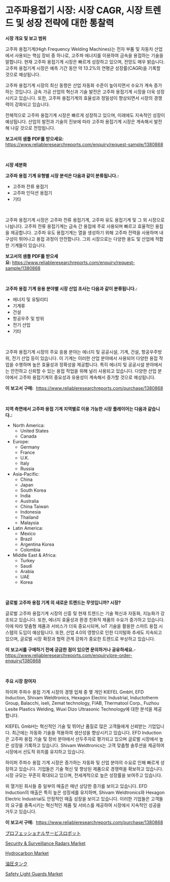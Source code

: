 <p><h1>고주파용접기 시장: 시장 CAGR, 시장 트렌드 및 성장 전략에 대한 통찰력</h1></p><p><strong>시장 개요 및 보고 범위</strong></p>
<p><p>고주파 용접기계(High Frequency Welding Machines)는 전자 부품 및 자동차 산업에서 사용되는 핵심 장비 중 하나로, 고주파 에너지를 이용하여 금속을 용접하는 기술을 말합니다. 현재 고주파 용접기계 시장은 빠르게 성장하고 있으며, 전망도 매우 밝습니다. 고주파 용접기계 시장은 예측 기간 동안 약 13.2%의 연평균 성장률(CAGR)을 기록할 것으로 예상됩니다.</p><p>고주파 용접기계 시장의 최신 동향은 산업 자동화 수준이 높아지면서 수요가 계속 증가하는 것입니다. 금속 가공 산업의 혁신과 기술 발전은 고주파 용접기계 시장을 더욱 성장시키고 있습니다. 또한, 고주파 용접기계의 효율성과 정밀성이 향상되면서 시장의 경쟁력이 강화되고 있습니다.</p><p>전체적으로 고주파 용접기계 시장은 빠르게 성장하고 있으며, 미래에도 지속적인 성장이 예상됩니다. 산업의 발전과 기술의 진보에 따라 고주파 용접기계 시장은 계속해서 발전해 나갈 것으로 전망됩니다.</p></p>
<p><strong>보고서의 샘플 PDF를 받으세요:</strong> <a href="https://www.reliableresearchreports.com/enquiry/request-sample/1380868">https://www.reliableresearchreports.com/enquiry/request-sample/1380868</a></p>
<p>&nbsp;</p>
<p><strong>시장 세분화</strong></p>
<p><strong>고주파 용접 기계 유형별 시장 분석은 다음과 같이 분류됩니다.:</strong></p>
<p><ul><li>고주파 전류 용접기</li><li>고주파 인덕션 용접기</li><li>기타</li></ul></p>
<p>&nbsp;</p>
<p><p>고주파 용접기계 시장은 고주파 전류 용접기계, 고주파 유도 용접기계 및 그 외 시장으로 나뉩니다. 고주파 전류 용접기계는 금속 간 용접에 주로 사용되며 빠르고 효율적인 용접을 제공합니다. 고주파 유도 용접기계는 열을 생성하기 위해 고주파 전력을 사용하며 내구성이 뛰어나고 용접 과정이 안전합니다. 그외 시장으로는 다양한 용도 및 산업에 적합한 기계들이 있습니다.</p></p>
<p><strong>보고서의 샘플 PDF를 받으세요:</strong>&nbsp;<a href="https://www.reliableresearchreports.com/enquiry/request-sample/1380868">https://www.reliableresearchreports.com/enquiry/request-sample/1380868</a></p>
<p>&nbsp;</p>
<p><strong> 고주파 용접 기계 응용 분야별 시장 산업 조사는 다음과 같이 분류됩니다.:</strong></p>
<p><ul><li>에너지 및 유틸리티</li><li>기계류</li><li>건설</li><li>항공우주 및 방위</li><li>전기 산업</li><li>기타</li></ul></p>
<p>&nbsp;</p>
<p><p>고주파 용접기계 시장의 주요 응용 분야는 에너지 및 공공시설, 기계, 건설, 항공우주방위, 전기 산업 등이 있습니다. 이 기계는 이러한 산업 분야에서 사용되어 다양한 용접 작업을 수행하며 높은 효율성과 정확성을 제공합니다. 특히 에너지 및 공공시설 분야에서는 안전하고 신뢰할 수 있는 용접 작업을 위해 널리 사용되고 있습니다. 다양한 산업 분야에서 고주파 용접기계의 중요성과 유용성이 계속해서 증가할 것으로 예상됩니다.</p></p>
<p><strong>이 보고서 구매:</strong>&nbsp; <a href="https://www.reliableresearchreports.com/purchase/1380868">https://www.reliableresearchreports.com/purchase/1380868</a></p>
<p>&nbsp;</p>
<p><strong>지역 측면에서 고주파 용접 기계 지역별로 이용 가능한 시장 플레이어는 다음과 같습니다.:</strong></p>
<p><ul>
    <li>
        North America:
        <ul>
            <li>United States</li>
            <li>Canada</li>
        </ul>
    </li>
    <li>
        Europe:
        <ul>
            <li>Germany</li>
            <li>France</li>
            <li>U.K.</li>
            <li>Italy</li>
            <li>Russia</li>
        </ul>
    </li>
    <li>
        Asia-Pacific:
        <ul>
            <li>China</li>
            <li>Japan</li>
            <li>South Korea</li>
            <li>India</li>
            <li>Australia</li>
            <li>China Taiwan</li>
            <li>Indonesia</li>
            <li>Thailand</li>
            <li>Malaysia</li>
        </ul>
    </li>
    <li>
        Latin America:
        <ul>
            <li>Mexico</li>
            <li>Brazil</li>
            <li>Argentina Korea</li>
            <li>Colombia</li>
        </ul>
    </li>
    <li>
        Middle East & Africa:
        <ul>
            <li>Turkey</li>
            <li>Saudi</li>
            <li>Arabia</li>
            <li>UAE</li>
            <li>Korea</li>
        </ul>
    </li>
    </ul></p>
<p>&nbsp;</p>
<p><strong>글로벌 고주파 용접 기계 의 새로운 트렌드는 무엇입니까? 시장?</strong></p>
<p><p>글로벌 고주파 용접기계 시장의 신흥 및 현재 트렌드는 기술 혁신과 자동화, 지능화가 강조되고 있습니다. 또한, 에너지 효율성과 환경 친화적 제품의 수요가 증가하고 있습니다. 이에 따라 맞춤형 제품과 서비스가 더욱 중요시되며, IoT 기술을 활용한 스마트 용접 시스템의 도입이 예상됩니다. 또한, 산업 4.0의 영향으로 인한 디지털화 추세도 지속되고 있으며, 글로벌 시장 확장과 협력 관계 강화가 중요한 트렌드로 부상하고 있습니다.</p></p>
<p><strong>이 보고서를 구매하기 전에 궁금한 점이 있으면 문의하거나 공유하세요.</strong>- <a href="https://www.reliableresearchreports.com/enquiry/pre-order-enquiry/1380868">https://www.reliableresearchreports.com/enquiry/pre-order-enquiry/1380868</a></p>
<p>&nbsp;</p>
<p><strong>주요 시장 참여자</strong></p>
<p><p>하이퍼 주파수 용접 기계 시장의 경쟁 업체 중 몇 개인 KIEFEL GmbH, EFD Induction, Shivam Weldtronics, Hexagon Electric Industrial, Inductotherm Group, Balacchi, iseli, Zemat technology, FIAB, Thermatool Corp., Fuzhou Lesite Plastics Welding, Wuxi Dizo Ultrasonic Technology에 대한 분석을 제공합니다. </p><p>KIEFEL GmbH는 혁신적인 기술 및 뛰어난 품질로 많은 고객들에게 신뢰받는 기업입니다. 최근에는 자동화 기술을 적용하여 생산성을 향상시키고 있습니다. EFD Induction은 고주파 용접 기술 및 장비 분야에서 선두주자로 평가되고 있으며 글로벌 시장에서 높은 성장을 기록하고 있습니다. Shivam Weldtronics는 고객 맞춤형 솔루션을 제공하여 시장에서 선도적 위치를 유지하고 있습니다. </p><p>하이퍼 주파수 용접 기계 시장은 증가하는 자동화 및 산업 분야의 수요로 인해 빠르게 성장하고 있습니다. 기업들은 기술 혁신 및 향상된 제품으로 경쟁력을 확보하고 있습니다. 시장 규모는 꾸준히 확대되고 있으며, 전세계적으로 높은 성장률을 보여주고 있습니다. </p><p>위 열거된 회사들 중 일부의 매출은 매년 상당한 증가를 보이고 있습니다. EFD Induction의 매출은 특히 높은 성장세를 유지하며, Shivam Weldtronics와 Hexagon Electric Industrial도 안정적인 매출 성장을 보이고 있습니다. 이러한 기업들은 고객들의 요구를 충족시키는 혁신적인 제품 및 서비스를 제공하여 시장에서 지속적인 성공을 거두고 있습니다.</p></p>
<p><strong>이 보고서 구매:</strong>&nbsp;&nbsp;<a href="https://www.reliableresearchreports.com/purchase/1380868">https://www.reliableresearchreports.com/purchase/1380868</a></p>
<p><p><a href="https://github.com/dadanedu33/Market-Research-Report-List-1/blob/main/671331813005.md">プロフェッショナルサービスロボット</a></p><p><a href="https://www.linkedin.com/pulse/security-amp-surveillance-radars-market-size-reflecting-forecast-asu7f?trackingId=93nIKUGl%2FsNcLV25baqMvw%3D%3D">Security & Surveillance Radars Market</a></p><p><a href="https://woozy-pyroraptor-a1f.notion.site/Hydrocarbon-Market-Size-Global-Industry-Overview-Market-Segmentation-and-Forecast-2024-to-2031-ff602691922d4351b2a678ab2135b4d5">Hydrocarbon Market</a></p><p><a href="https://medium.com/@alioukaye1/%E6%B2%B9%E5%9C%A7%E3%82%BF%E3%83%B3%E3%82%AF%E5%B8%82%E5%A0%B4%E3%81%AF%E5%B8%82%E5%A0%B4%E3%82%B7%E3%82%A7%E3%82%A2-%E5%B8%82%E5%A0%B4%E3%83%88%E3%83%AC%E3%83%B3%E3%83%89-%E5%B8%82%E5%A0%B4%E6%88%90%E9%95%B7%E3%81%AB%E9%96%A2%E3%81%99%E3%82%8B%E6%83%85%E5%A0%B1%E3%82%92%E6%8F%90%E4%BE%9B%E3%81%97%E3%81%BE%E3%81%99-bfd61a954dbd">油圧タンク</a></p><p><a href="https://view.publitas.com/reportprime-1/safety-light-guards-market-size-growth-outlook-from-2024-to-2031-projecting-at-markets-trends-analysis-by-application-regional-outlook-and-revenue/">Safety Light Guards Market</a></p></p>
